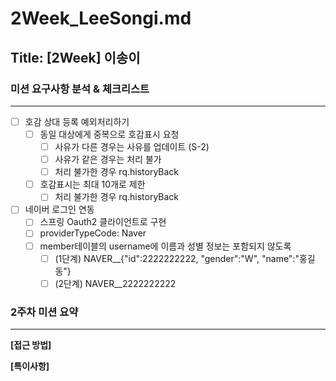 # 2Week_LeeSongi.md

## Title: [2Week] 이송이

### 미션 요구사항 분석 & 체크리스트

---

- [ ] 호감 상대 등록 예외처리하기
  - [ ] 동일 대상에게 중복으로 호감표시 요청
    - [ ] 사유가 다른 경우는 사유를 업데이트 (S-2)
    - [ ] 사유가 같은 경우는 처리 불가
    - [ ] 처리 불가한 경우 rq.historyBack
  - [ ] 호감표시는 최대 10개로 제한
    - [ ] 처리 불가한 경우 rq.historyBack

-[ ] 네이버 로그인 연동
  - [ ] 스프링 Oauth2 클라이언트로 구현
  - [ ] providerTypeCode: Naver
  - [ ] member테이블의 username에 이름과 성별 정보는 포함되지 않도록
    - [ ] (1단계) NAVER__{"id":2222222222, "gender":"W", "name":"홍길동"}
    - [ ] (2단계) NAVER__2222222222

### 2주차 미션 요약

---

**[접근 방법]**



**[특이사항]**
